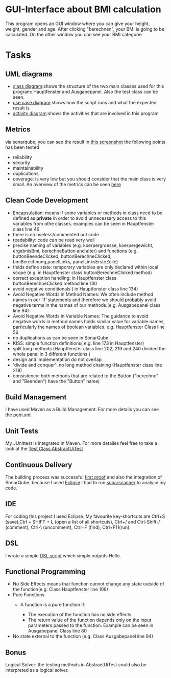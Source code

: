 # GUI-Interface about BMI calculation
This program opens an GUI window where you can give your height, weight, gender and age. After clicking "berechnen", your BMI is going to be calculated.
On the other window you can see your BMI categorie

# Tasks
## UML diagrams
- [class diagram](./Proofs/class%20diagram.png):shows the structure of the two main classes used for this program: Hauptfenster and Ausgabepanel.
Also the test class can be seen.
- [use case diagram](./ShahbaziAvarvandUb2/Proofs/UseCaseDiagram.png):shows how the script runs and what the expected result is
- [activity diagram](./ShahbaziAvarvandUb2/Proofs/Aktivitätsdiagram.png):shows the activities that are involved in this program
## Metrics
via sonarqube, you can see the result in [this screenshot](./ShahbaziAvarvandUb2/Proofs/sonarqube.PNG)
the following points has been tested
- reliability
- security
- maintainability
- duplications
- coverage: is very low but you should consider that the main class is very small.
An overview of the metrics can be seen [here](./ShahbaziAvarvandUb2/Proofs/sqoverview.PNG)
## Clean Code Development
- Encapsulation: means if some variables or methods in class need to be defined as **private** in order to avoid unnecessary access to this 
variables from othe classes. examples can be seen in Hauptfenster class line 46
- there is no useless/commented out code
- readability: code can be read very well
- precise naming of variables (e.g. koerpergroesse, koerpergewicht, ergebnisBmi, berechneButton and alter) and functions (e.g. buttonBeendeClicked, buttonBerechneClicked,
bmiBerechnung,panelLinks, panelLinksErsteZeile)
- fields define state: temporary variables are only declared within local scope (e.g. in Hauptfenster class buttonBerechneClicked method)
- correct exception handling: in Hauptfenster class buttonBerechneClicked method line 130
- avoid negative conditionals ( in Hauptfenster class line 134)
- Avoid Negative Words in Method Names: We often include method names in our ‘if’ statements and therefore we should probably avoid negative terms in the names of our methods.(e.g. Ausgabepanel class line 94)
- Avoid Negative Words in Variable Names: The guidance to avoid negative words in method names holds similar value for variable names, particularly the names of boolean variables.
e.g. Hauptfenster Class line 56
- no duplications as can be seen in SonarQube
- KISS: simple function definitions( e.g. line 173 in Hauptfenster)
- split long methods (Hauptfenster class line 202, 219 and 240 divided the whole panel in 3 different functions )
- design and implementation do not overlap
- 'divide and conquer': no long method chaining (Hauptfenster class line 219)
- consistency: both methods that are related to the Button ("berechne" and "Beenden") have the "Button" name) 
## Build Management
I have used Maven as a Build Management. For more details you can see the [pom.xml](./ShahbaziAvarvandUb2/pom.xml)
## Unit Tests
My JUnittest is integrated in Maven. For more detailes feel free to take a look at the [Test Class AbstractUiTest](./ShahbaziAvarvandUb2/src/AbstractUiTest.java)
## Continuous Delivery
The building process was successful [first proof](./ShahbaziAvarvandUb2/Proofs/BuildInstall1.jpg) and also the integration of SonarQube. because I used [Eclipse](./ShahbaziAvarvandUb2/Proofs/eclipse.PNG) I had to run [sonarscanner](./ShahbaziAvarvandUb2/Proofs/sonarscannerSucces.PNG) to analyse my code.
## IDE
For coding this project I used Eclipse. My favourite key-shortcuts are Ctrl+S (save),Ctrl + SHIFT + L (open a list of all shortcuts), Ctrl+/ and Ctrl-Shift-/ (comment), Ctrl-\ (uncomment), Ctrl+F (find), Ctrl+F11(run).
## DSL
I wrote a simple [DSL script](./ShahbaziAvarvandUb2/DSL/DSL_Simple_Greeting) which simply outputs Hello.
## Functional Programming
- No Side Effects means that function cannot change any state outside of the function(e.g. Class Hauptfenster line 108)
- Pure Functions
  - A function is a pure function if:

      - The execution of the function has no side effects.
      - The return value of the function depends only on the input parameters passed to the function. Example can be seen in Ausgabepanel Class line 80
- No state external to the function (e.g. Class Ausgabepanel line 94)
## Bonus
Logical Solver: the testing methods in AbstractUiTest could also be interpreted as a logical solver.

      
